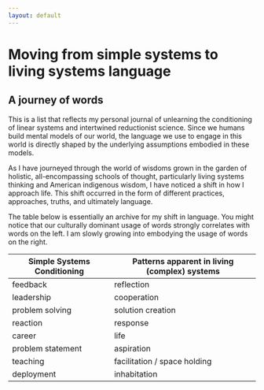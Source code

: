 ```yaml
---
layout: default
---
```

# Moving from simple systems to living systems language 
## A journey of words 

This is a list that reflects my personal journal of unlearning the conditioning of linear systems and intertwined reductionist science. Since we humans build mental models of our world, the language we use to engage in this world is directly shaped by the underlying assumptions embodied in these models.

As I have journeyed through the world of wisdoms grown in the garden of holistic, all-encompassing schools of thought, particularly living systems thinking and American indigenous wisdom, I have noticed a shift in how I approach life. This shift occurred in the form of different practices, approaches, truths, and ultimately language. 

The table below is essentially an archive for my shift in language. You might notice that our culturally dominant usage of words strongly correlates with words on the left. I am slowly growing into embodying the usage of words on the right. 


| Simple Systems Conditioning | Patterns apparent in living (complex) systems |
| --------------------------- | --------------------------------------------- |
| feedback                    | reflection                                    |
| leadership                  | cooperation                                   |
| problem solving             | solution creation                             |
| reaction                    | response                                      |
| career                      | life                                          |
| problem statement           | aspiration                                    |
| teaching                    | facilitation / space holding                  |
| deployment                  | inhabitation                                  |
